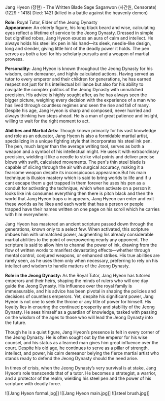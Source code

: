 Jang Hyeon (장현) - The Written Blade Sage
Saganwon (사간원, Censorate) (1229 - 1418)
Died: 1421 (killed in a battle against the heavenly demon)

**Role:** Royal Tutor, Elder of the Jeong Dynasty  
**Appearance:** An elderly figure, his long black beard and wise, calculating eyes reflect a lifetime of service to the Jeong Dynasty. Dressed in simple but dignified robes, Jang Hyeon exudes an aura of calm and intellect. He always holds his steel ink pen in his hand—its sleek, needle-like design, long and slender, giving little hint of the deadly power it holds. The pen serves as both a tool for his scholarly pursuits and a weapon of martial prowess.

**Personality:** Jang Hyeon is known throughout the Jeong Dynasty for his wisdom, calm demeanor, and highly calculated actions. Having served as tutor to every emperor and their children for generations, he has earned respect not just for his intellectual brilliance but also for his ability to navigate the complex politics of the Jeong Dynasty with unmatched precision. His advice is highly sought after, as he has always seen the bigger picture, weighing every decision with the experience of a man who has lived through countless regimes and seen the rise and fall of many. Despite his age, Jang Hyeon is sharp and composed, never hurried and always thinking two steps ahead. He is a man of great patience and insight, willing to wait for the right moment to act.

**Abilities and Martial Arts:** Though known primarily for his vast knowledge and role as an educator, Jang Hyeon is also a formidable martial artist, specializing in a unique fighting style that incorporates his steel ink pen. The pen, much larger than the average writing tool, serves as both a weapon and a symbol of his intellectual might. He uses it with extraordinary precision, wielding it like a needle to strike vital points and deliver precise blows with swift, calculated movements. The pen's thin steel blade is capable of slicing through the air with surgical accuracy, making it a fearsome weapon despite its inconspicuous appearance.But his main technique is illusion mastery which is said to bring worlds to life and if u cant escape them u get trapped in them forever he uses his pen as a conduit for activating the technique, which when activate on a person it looks like ink consumes everything then there is pitch black and then the world that Jang Hyeon traps u in appears, Jang Hyeon can enter and exit these worlds as he likes  and each world that has a person or people trapped have their names written on one page on his scroll which he carries with him everywhere.

Jang Hyeon has mastered an ancient scripture passed down through the generations, known only to a select few. When activated, this scripture imbues him with unmatched power, augmenting his already considerable martial abilities to the point of overpowering nearly any opponent. The scripture is said to allow him to channel the power of ink, drawing from the flow of written words to manifest devastating effects—whether through mental control, conjured weapons, or enhanced strikes. His true abilities are rarely seen, as he uses them only when necessary, preferring to rely on his intellect and wisdom to handle matters of the Jeong Dynasty.

**Role in the Jeong Dynasty:** As the Royal Tutor, Jang Hyeon has tutored emperors and their heirs, shaping the minds of rulers who will one day guide the Jeong Dynasty. His influence over the royal family is immeasurable, and his advice has been pivotal in shaping the policies and decisions of countless emperors. Yet, despite his significant power, Jang Hyeon is not one to seek the throne or any title of power for himself. His loyalty lies in ensuring the continued prosperity and stability of the Jeong Dynasty. He sees himself as a guardian of knowledge, tasked with passing on the wisdom of the ages to those who will lead the Jeong Dynasty into the future.

Though he is a quiet figure, Jang Hyeon’s presence is felt in every corner of the Jeong Dynasty. He is often sought out by the emperor for his wise counsel, and his status as a learned man gives him great influence over the court. Despite his old age, he continues to serve as a pillar of strength, intellect, and power, his calm demeanor belying the fierce martial artist who stands ready to defend the Jeong Dynasty should the need arise.

In times of crisis, when the Jeong Dynasty’s very survival is at stake, Jang Hyeon’s role transcends that of a tutor. He becomes a strategist, a warrior, and a protector of the realm, wielding his steel pen and the power of his scripture with deadly force.

![[Jang Hyeon formal.jpg]]
![[Jang Hyeon main.jpg]]
![[steel brush.jpg]]
